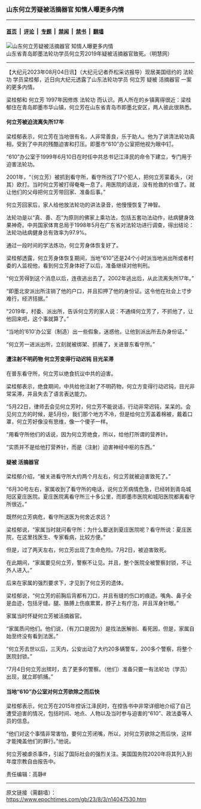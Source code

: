### 山东何立芳疑被活摘器官 知情人曝更多内情

---

#### [首页](../../../..?n14047530) &nbsp;|&nbsp; [评论](../../../../../epoch-comment?n14047530) &nbsp;|&nbsp; [专题](../../../../../epoch-special?n14047530) &nbsp;|&nbsp; [禁闻](../../../../../epoch-news?n14047530) &nbsp;|&nbsp; [禁书](../../../../../books?n14047530) &nbsp;|&nbsp; [翻墙](https://github.com/gfw-breaker/nogfw/blob/master/README.md?n14047530)


<div><img alt="山东何立芳疑被活摘器官 知情人曝更多内情" class="attachment-djy_600_400 size-djy_600_400 wp-post-image" src="https://i.epochtimes.com/assets/uploads/2023/08/id14047533-Screen-Shot-2023-08-03-at-2.43.19-PM-564x400.png"/>
<div class="caption">
 山东省青岛即墨法轮功学员何立芳2019年疑被活摘器官致死。（明慧网）
</div></div><hr/><div class="post_content" id="artbody" itemprop="articleBody">
 <!-- article content begin -->
 <p>
  【大纪元2023年08月04日讯】（大纪元记者乔松采访报导）现居美国纽约的
  <ok href="https://www.epochtimes.com/gb/tag/%E6%B3%95%E8%BD%AE%E5%8A%9F.html">
   法轮功
  </ok>
  学员梁桂郁，近日向大纪元透露了山东法轮功学员
  <ok href="https://www.epochtimes.com/gb/tag/%E4%BD%95%E7%AB%8B%E8%8A%B3.html">
   何立芳
  </ok>
  疑被
  <ok href="https://www.epochtimes.com/gb/tag/%E6%B4%BB%E6%91%98%E5%99%A8%E5%AE%98.html">
   活摘器官
  </ok>
  一案的更多内情。
 </p>
 <p>
  梁桂郁和
  <ok href="https://www.epochtimes.com/gb/tag/%E4%BD%95%E7%AB%8B%E8%8A%B3.html">
   何立芳
  </ok>
  1997年因修炼
  <ok href="https://www.epochtimes.com/gb/tag/%E6%B3%95%E8%BD%AE%E5%8A%9F.html">
   法轮功
  </ok>
  而认识。两人所在的乡镇离得很近：梁桂郁住在青岛即墨市华山镇，何立芳在山东省青岛市即墨北安区，两人彼此很熟悉。
 </p>
 <h4>
  何立芳被迫流离失所17年
 </h4>
 <p>
  梁桂郁表示，何立芳在当地很有名，人非常善良，乐于助人。他为了讲清法轮功真相，受到了中共的残酷迫害和打压。即墨市“610”办公室把他视为眼中钉。
 </p>
 <p>
  “610”办公室于1999年6月10日在时任中共总书记江泽民的命令下建立，专门用于迫害法轮功。
 </p>
 <p>
  2001年，“（何立芳）被抓到看守所，看守所找了17个犯人，把何立芳蒙着头，（对其）欧打。当时何立芳被打得奄奄一息了。用医院的话说，没有抢救的价值了。就让他们的父母把何立芳带回家、准备后事。”
 </p>
 <p>
  何立芳回家后，家人给他放法轮功的讲法录音，他慢慢恢复了神智。
 </p>
 <p>
  法轮功是以“真、善、忍”为原则的佛家上乘功法，包括五套功法动作，祛病健身效果神奇。中共国家体育总局于1998年5月在广东省对法轮功进行调查，得出结论：法轮功祛病健身总有效率为97.9%。
 </p>
 <p>
  通过一段时间的学法炼功，何立芳身体恢复好了。
 </p>
 <p>
  梁桂郁透露，何立芳身体恢复期间，当地“610”还是24个小时派当地派出所或者村委的人监视他，看到何立芳身体好了以后，准备继续对他判刑。
 </p>
 <p>
  “何立芳得到这个消息以后，连夜逃出去了。2002年逃出后，从此流离失所17年。”
 </p>
 <p>
  “即墨北安派出所注销了他的户口，并且扣押了他的身份证。这令他在社会上寸步难行，经济拮据。”
 </p>
 <p>
  “2019年，村委、派出所，告诉何立芳的家人说：不通缉何立芳了，不抓他了，让他回来吧，这个事就算了。”
 </p>
 <p>
  “当地的‘610’办公室（制造）出一些假象，迷惑他，让他到派出所去办身份证。”
 </p>
 <p>
  “何立芳一进派出所，立刻就被绑架、抓捕了，关进普东看守所。”
 </p>
 <h4>
  遭注射不明药物 何立芳变得行动迟钝 目光呆滞
 </h4>
 <p>
  在普东看守所，何立芳以绝食抗议中共的迫害。
 </p>
 <p>
  梁桂郁表示，绝食期间，中共给他注射了不明药物，何立方变得行动迟钝，目光非常呆滞，并且失去了语言表达能力。
 </p>
 <p>
  “5月22日，律师去会见何立芳时，何立芳不能说话，行动非常迟钝，呆呆的。会见何立方的时候，是5月份，我们那个地方不冷，但是给何立芳盖着棉被，戴着口罩，何立芳好像没有思维，像一个傻子一样。
 </p>
 <p>
  “用看守所他们的话说，因为何立芳绝食，所以，给他打所谓的营养针。
 </p>
 <p>
  “实质并不是给他打营养针，而是（注射）迫害神经中枢的东西。”
 </p>
 <h4>
  疑被
  <ok href="https://www.epochtimes.com/gb/tag/%E6%B4%BB%E6%91%98%E5%99%A8%E5%AE%98.html">
   活摘器官
  </ok>
 </h4>
 <p>
  梁桂郁介绍，“被关进看守所大约两个月左右，何立芳就被迫害致死了。”
 </p>
 <p>
  “6月30号左右，家属收到了看守所的电话，说何立芳病情危急，已经转到青岛城阳区夏庄医院。夏庄医院离看守所三十多公里，而即墨市医院和城阳医院都离看守所很近。”
 </p>
 <p>
  既然何立芳病危，看守所送医为何舍近求远？
 </p>
 <p>
  梁桂郁说，“家属当时就问看守所：为什么要送到夏庄医院呢？看守所说：夏庄医院，在这里找医生、专家看病，比较方便。”
 </p>
 <p>
  但是，过了两天左右，何立芳出现了生命危险。7月2日，被迫害致死。
 </p>
 <p>
  在此期间，“家属要见何立芳，警察不让见。并且，整个医院全被警察封锁，不让外人进入。”
 </p>
 <p>
  后来在家属的强烈要求下，才见到了何立芳的遗体。
 </p>
 <p>
  梁桂郁说，“何立芳的前胸后背都有刀口，并且有缝的伤口的痕迹。嘴角、鼻子全是血迹，包括牙缝。腿、胳膊上伤痕累累，脖子上有疗泡，并且浑身针眼。”
 </p>
 <p>
  家属当时怀疑何立芳被活摘器官。
 </p>
 <p>
  “家属质问他们。他们说，（有刀口是因为）是找法医解剖、看死因，但是，家属自始至终没有看到法医。”
 </p>
 <p>
  “何立芳去世以后，三天内，公安出动了大约20多辆警车，200多个警察，将整个医院封锁。”
 </p>
 <p>
  “7月4日何立芳出殡时，去了更多的警察。（他们）准备只要一有法轮功（学员）出现，就立即抓捕。”
 </p>
 <h4>
  当地“610”办公室对何立芳欲除之而后快
 </h4>
 <p>
  梁桂郁表示，何立芳在2015年控诉江泽民时，在控告书中非常详细地介绍了自己遭受迫害的情况，包括时间、地点、人物以及当时参与迫害的“610”、政法委等人员的信息。
 </p>
 <p>
  “他们对这个事情非常害怕，要何立芳闭嘴，所以，对何立芳欲除之而后快，这样才能掩盖他们的罪行。”他说。
 </p>
 <p>
  何立芳被虐杀事件，引起了国际社会的强烈关注。美国国务院2020年将其列入到年度宗教自由报告中。
 </p>
 <p>
  责任编辑：高静#
 </p>
 <!-- article content end -->
 <div id="below_article_ad">
 </div>
</div>


---

原文链接（需翻墙）：https://www.epochtimes.com/gb/23/8/3/n14047530.htm